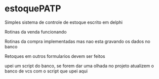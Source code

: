 # estoquePATP
Simples sistema de controle de estoque escrito em delphi

Rotinas da venda funcionando

Rotinas da compra implementadas mas nao esta gravando os dados no banco

Retoques em outros formularios devem ser feitos

upei um script do banco, se forem dar uma olhada no projeto atualizem o banco de vcs com o script que upei aqui
